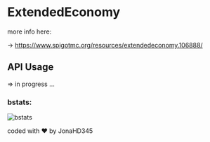 # ExtendedEconomy
more info here:

-> https://www.spigotmc.org/resources/extendedeconomy.106888/

## API Usage
=> in progress ...

### bstats:
![bstats](https://bstats.org/signatures/bukkit/ExtendedEconomy.svg)

coded with ❤️ by JonaHD345
